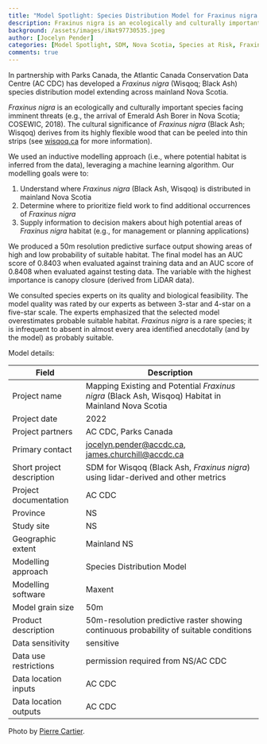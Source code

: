 ```yaml
---
title: "Model Spotlight: Species Distribution Model for Fraxinus nigra (Wisqoq; Black Ash)"
description: Fraxinus nigra is an ecologically and culturally important species facing imminent threats
background: /assets/images/iNat97730535.jpeg
author: [Jocelyn Pender]
categories: [Model Spotlight, SDM, Nova Scotia, Species at Risk, Fraxinus nigra, Wisqoq, Black Ash]
comments: true
---
```


In partnership with Parks Canada, the Atlantic Canada Conservation Data Centre (AC CDC) has developed a *Fraxinus nigra* (Wisqoq; Black Ash) species distribution model extending across mainland Nova Scotia.

*Fraxinus nigra* is an ecologically and culturally important species facing imminent threats (e.g., the arrival of Emerald Ash Borer in Nova Scotia; COSEWIC, 2018). The cultural significance of *Fraxinus nigra* (Black Ash; Wisqoq) derives from its highly flexible wood that can be peeled into thin strips (see [wisqoq.ca](http://wisqoq.ca/) for more information).

We used an inductive modelling approach (i.e., where potential habitat is inferred from the data), leveraging a machine learning algorithm. Our modelling goals were to:
1. Understand where *Fraxinus nigra* (Black Ash, Wisqoq) is distributed in mainland Nova Scotia
2. Determine where to prioritize field work to find additional occurrences of *Fraxinus nigra*
3. Supply information to decision makers about high potential areas of *Fraxinus nigra* habitat (e.g., for management or planning applications)

We produced a 50m resolution predictive surface output showing areas of high and low probability of suitable habitat. The final model has an AUC score of 0.8403 when evaluated against training data and an AUC score of 0.8408 when evaluated against testing data. The variable with the highest importance is canopy closure (derived from LiDAR data). 

We consulted species experts on its quality and biological feasibility. The model quality was rated by our experts as between 3-star and 4-star on a five-star scale. The experts emphasized that the selected model overestimates probable suitable habitat. *Fraxinus nigra* is a rare species; it is infrequent to absent in almost every area identified anecdotally (and by the model) as probably suitable.


Model details:

| Field                     | Description                                                                                         |
| ------------------------- | --------------------------------------------------------------------------------------------------- |
| Project name              | Mapping Existing and Potential *Fraxinus nigra* (Black Ash, Wisqoq) Habitat in Mainland Nova Scotia |
| Project date              | 2022                                                                                                |
| Project partners          | AC CDC, Parks Canada                                                                                |
| Primary contact           | jocelyn.pender@accdc.ca, james.churchill@accdc.ca                                                   |
| Short project description | SDM for Wisqoq (Black Ash, *Fraxinus nigra*) using lidar-derived and other metrics                  |
| Project documentation     | AC CDC                                                                                              |
| Province                  | NS                                                                                                  |
| Study site                | NS                                                                                                  |
| Geographic extent         | Mainland NS                                                                                         |
| Modelling approach        | Species Distribution Model                                                                          |
| Modelling software        | Maxent                                                                                              |
| Model grain size          | 50m                                                                                                 |
| Product description       | 50m-resolution predictive raster showing continuous probability of suitable conditions              |
| Data sensitivity          | sensitive                                                                                           |
| Data use restrictions     | permission required from NS/AC CDC                                                                  |
| Data location inputs      | AC CDC                                                                                              |
| Data location outputs     | AC CDC                                                                                              |

Photo by [Pierre Cartier](https://www.inaturalist.org/people/pcartier).
  